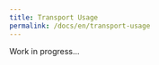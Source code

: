 ```yaml
---
title: Transport Usage
permalink: /docs/en/transport-usage
---
```


Work in progress...

<!--more-->